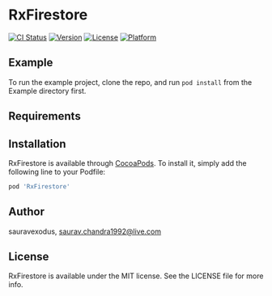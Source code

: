 # RxFirestore

[![CI Status](http://img.shields.io/travis/sauravexodus/RxFirestore.svg?style=flat)](https://travis-ci.org/sauravexodus/RxFirestore)
[![Version](https://img.shields.io/cocoapods/v/RxFirestore.svg?style=flat)](http://cocoapods.org/pods/RxFirestore)
[![License](https://img.shields.io/cocoapods/l/RxFirestore.svg?style=flat)](http://cocoapods.org/pods/RxFirestore)
[![Platform](https://img.shields.io/cocoapods/p/RxFirestore.svg?style=flat)](http://cocoapods.org/pods/RxFirestore)

## Example

To run the example project, clone the repo, and run `pod install` from the Example directory first.

## Requirements

## Installation

RxFirestore is available through [CocoaPods](http://cocoapods.org). To install
it, simply add the following line to your Podfile:

```ruby
pod 'RxFirestore'
```

## Author

sauravexodus, saurav.chandra1992@live.com

## License

RxFirestore is available under the MIT license. See the LICENSE file for more info.
